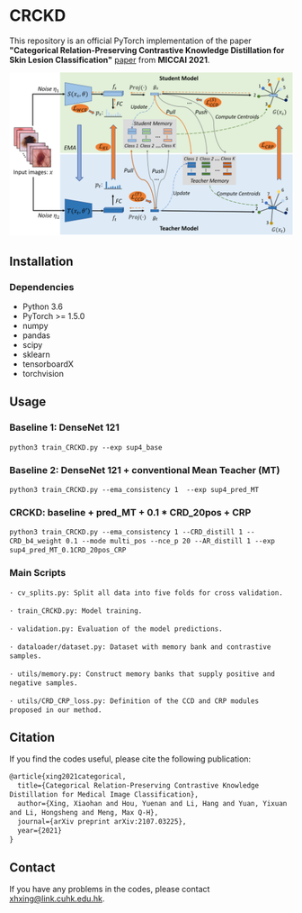 # CRCKD



This repository is an official PyTorch implementation of the paper 
**"Categorical Relation-Preserving Contrastive Knowledge Distillation for Skin Lesion Classification"** [paper](https://arxiv.org/pdf/2107.03225.pdf) 
from **MICCAI 2021**.

![](./figs/overview.png)

## Installation
### Dependencies
* Python 3.6
* PyTorch >= 1.5.0
* numpy
* pandas
* scipy
* sklearn
* tensorboardX
* torchvision


## Usage


### Baseline 1: DenseNet 121
```shell script
python3 train_CRCKD.py --exp sup4_base
```

### Baseline 2: DenseNet 121 + conventional Mean Teacher (MT)
```shell script
python3 train_CRCKD.py --ema_consistency 1  --exp sup4_pred_MT
```

### CRCKD: baseline + pred_MT + 0.1 * CRD_20pos + CRP
```shell script
python3 train_CRCKD.py --ema_consistency 1 --CRD_distill 1 --CRD_b4_weight 0.1 --mode multi_pos --nce_p 20 --AR_distill 1 --exp sup4_pred_MT_0.1CRD_20pos_CRP
```


### Main Scripts
```shell script
· cv_splits.py: Split all data into five folds for cross validation.

· train_CRCKD.py: Model training.

· validation.py: Evaluation of the model predictions.

· dataloader/dataset.py: Dataset with memory bank and contrastive samples.

· utils/memory.py: Construct memory banks that supply positive and negative samples.

· utils/CRD_CRP_loss.py: Definition of the CCD and CRP modules proposed in our method.
```


## Citation
If you find the codes useful, please cite the following publication:
```shell script
@article{xing2021categorical,
  title={Categorical Relation-Preserving Contrastive Knowledge Distillation for Medical Image Classification},
  author={Xing, Xiaohan and Hou, Yuenan and Li, Hang and Yuan, Yixuan and Li, Hongsheng and Meng, Max Q-H},
  journal={arXiv preprint arXiv:2107.03225},
  year={2021}
}
```


## Contact

If you have any problems in the codes, please contact xhxing@link.cuhk.edu.hk.

